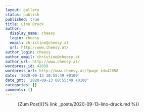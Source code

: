 ```yaml
---
layout: gallery
status: publish
published: true
title: Lino Druck
author:
  display_name: cheesy
  login: cheesy
  email: christine@cheesy.at
  url: http://www.cheesy.at/
author_login: cheesy
author_email: christine@cheesy.at
author_url: http://www.cheesy.at/
wordpress_id: 42058
wordpress_url: http://www.cheesy.at/?page_id=42058
date: '2020-09-13 10:55:49 +0100'
date_gmt: '2020-09-13 08:55:49 +0100'
categories: []
comments: []
---
```

<!-- wp:core-embed/wordpress {"url":"http://www.cheesy.at/2020/09/lino-druck/","type":"rich","providerNameSlug":"cheesy-at","className":""} -->
<figure class="wp-block-embed-wordpress wp-block-embed is-type-rich is-provider-cheesy-at">
<div class="wp-block-embed__wrapper">
[Zum Post]({% link _posts/2020-09-13-lino-druck.md %})
</div>
</figure>
<!-- /wp:core-embed/wordpress -->
<!-- wp:paragraph --><!-- /wp:paragraph -->
